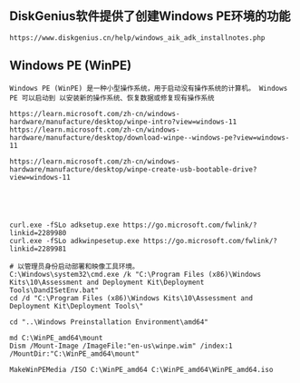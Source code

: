 ## DiskGenius软件提供了创建Windows PE环境的功能

    https://www.diskgenius.cn/help/windows_aik_adk_installnotes.php

## Windows PE (WinPE)

    Windows PE (WinPE) 是一种小型操作系统，用于启动没有操作系统的计算机。 Windows PE 可以启动到 以安装新的操作系统、恢复数据或修复现有操作系统

    https://learn.microsoft.com/zh-cn/windows-hardware/manufacture/desktop/winpe-intro?view=windows-11
    https://learn.microsoft.com/zh-cn/windows-hardware/manufacture/desktop/download-winpe--windows-pe?view=windows-11

    https://learn.microsoft.com/zh-cn/windows-hardware/manufacture/desktop/winpe-create-usb-bootable-drive?view=windows-11

```shell




curl.exe -fSLo adksetup.exe https://go.microsoft.com/fwlink/?linkid=2289980
curl.exe -fSLo adkwinpesetup.exe https://go.microsoft.com/fwlink/?linkid=2289981

# 以管理员身份启动部署和映像工具环境。
C:\Windows\system32\cmd.exe /k "C:\Program Files (x86)\Windows Kits\10\Assessment and Deployment Kit\Deployment Tools\DandISetEnv.bat"
cd /d "C:\Program Files (x86)\Windows Kits\10\Assessment and Deployment Kit\Deployment Tools\"

cd "..\Windows Preinstallation Environment\amd64"

md C:\WinPE_amd64\mount
Dism /Mount-Image /ImageFile:"en-us\winpe.wim" /index:1 /MountDir:"C:\WinPE_amd64\mount"

MakeWinPEMedia /ISO C:\WinPE_amd64 C:\WinPE_amd64\WinPE_amd64.iso



```
